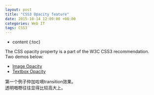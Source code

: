 ```yaml
---
layout: post
title: "CSS3 Opacity feature"
date: 2015-10-14 12:09:00 +08:00
categories: Web IT
tags: CSS3
---
```


* content
{:toc}


The CSS opacity property is a part of the W3C CSS3 recommendation.  
Two demos below:  
* [Image Opacity](https://eastmanjian.cn/js_demo/tiy.jsp?sample=https%3A%2F%2Feastmanjian.github.io%2FHTML_CSS_Demo%2Fcss_opacity_image.html)
* [Textbox Opacity](https://eastmanjian.cn/js_demo/tiy.jsp?sample=https%3A%2F%2Feastmanjian.github.io%2FHTML_CSS_Demo%2Fcss_opacity_textbox.html)

第一个例子仲加咗嘀transition效果。  
透明嘅嘢往往显得比较高大上。